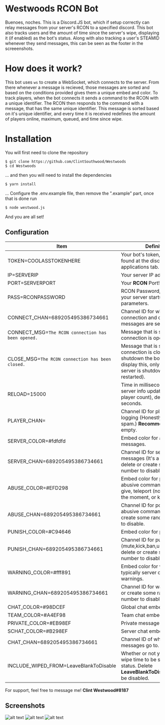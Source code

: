 # Westwoods RCON Bot

Buenoes, noches. This is a Discord.JS bot, which if setup correctly can relay messages from your server's RCON to a specified discord. This bot also tracks users and the amount of time since the server's wipe, displaying it (if enabled) as the bot's status. Along with also tracking a user's STEAMID whenever they send messages, this can be seen as the footer in the screeenshots.

# How does it work?

This bot uses ``ws`` to create a WebSocket, which connects to the server. From there whenever a message is recieved, those messages are sorted and based on the conditions provided gives them a unique embed and color. To track players, when the bot connects it sends a command to the RCON with a unique identifier. The RCON then responds to the command with a message, that has the same unique identifier. This message is sorted based on it's  unique identifier, and every time it is received redefines the amount of players online, maximum, queued, and time since wipe.

# Installation

You will first need to clone the repository
```
$ git clone https://github.com/ClintSouthwood/Westwoods
$ cd Westwoods
```
... and then you will need to install the dependencies
```
$ yarn install
```
... Configure the .env.example file, then remove the ".example" part, once that is done run
```
$ node westwood.js
```
And you are all set!

## Configuration

Item | Definition
--- | ---
TOKEN=COOLASSTOKENHERE | Your bot's token, this can be found at the discord applications tab.
IP=SERVERIP | Your server IP address.
PORT=SERVERPORT | Your **RCON** Port!
PASS=RCONPASSWORD | RCON Password, defined in your server startup parameters.
CONNECT_CHAN=689205495386734661 | Channel ID for where the connection and close messages are sent.
CONNECT_MSG=``The RCON connection has been opened.`` | Message that is sent when the connection is opened.
CLOSE_MSG=``The RCON connection has been closed.`` | Message that is sent when the connection is closed (If you shutdown the bot it will not display this, only when the server is shutdown or restarted).
RELOAD=15000 | Time in milliseconds between server info updates (getting player count), default is 15 seconds.
PLAYER_CHAN= | Channel ID for player count logging (Honestly it is just spam.) **Recommend** to remain empty.
SERVER_COLOR=#fdfdfd | Embed color for all server messages.
SERVER_CHAN=689205495386734661 | Channel ID for server messages (It's a lot of spam), delete or create some random number to disable.
ABUSE_COLOR=#EFD298 | Embed color for possibly abusive commands such as, give, teleport (not working at the moment, or killplayer).
ABUSE_CHAN=689205495386734661 | Channel ID for possible abusive commands, delete or create some random number to disable.
PUNISH_COLOR=#C94646 | Embed color for punishments
PUNISH_CHAN=689205495386734661 | Channel ID for punishments (mute,kick,ban,unmute,unban), delete or create some random number to disable.
WARNING_COLOR=#fff891 | Embed color for warnings, typically server or Oxide warnings.
WARNING_CHAN=689205495386734661 | Channel ID for warning, delete or create some random number to disable.
CHAT_COLOR=#98DCEF | Global chat embed color
TEAM_COLOR=#A4EF98 | Team chat embed color
PRIVATE_COLOR=#EB98EF | Private message embed color
SCHAT_COLOR=#B298EF | Server chat embed color
CHAT_CHAN=689205495386734661 | Channel ID of where all chat messages go to.
INCLUDE_WIPED_FROM=LeaveBlankToDisable |Whether or not you want the wipe time to be shown in the status. Delete **LeaveBlankToDisable** for it to be disabled.

For support, feel free to message me! **Clint Westwood#8187**

## Screenshots

![alt text](https://cdn.discordapp.com/attachments/680167964133031964/689351412815233031/logging_bb.PNG "Embedded text and sorted colors")
![alt text](https://cdn.discordapp.com/attachments/680167964133031964/689351436928417839/server_info.PNG "Player log channel!")
![alt text](https://cdn.discordapp.com/attachments/680167964133031964/689351435288051726/date_from.PNG "Example of the bot's status!")

##